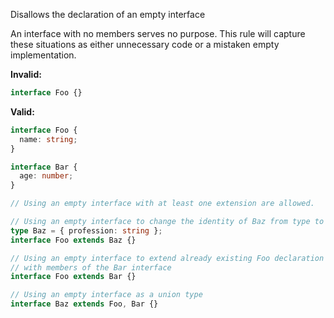 Disallows the declaration of an empty interface

An interface with no members serves no purpose. This rule will capture these
situations as either unnecessary code or a mistaken empty implementation.

**Invalid:**

```typescript
interface Foo {}
```

**Valid:**

```typescript
interface Foo {
  name: string;
}

interface Bar {
  age: number;
}

// Using an empty interface with at least one extension are allowed.

// Using an empty interface to change the identity of Baz from type to interface.
type Baz = { profession: string };
interface Foo extends Baz {}

// Using an empty interface to extend already existing Foo declaration
// with members of the Bar interface
interface Foo extends Bar {}

// Using an empty interface as a union type
interface Baz extends Foo, Bar {}
```
